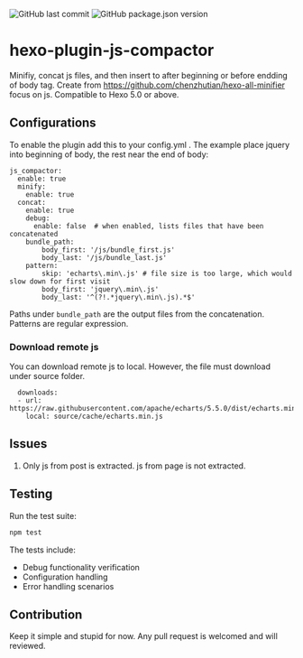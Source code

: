 ![GitHub last commit](https://img.shields.io/github/last-commit/neoalienson/hexo-plugin-js-compactor )
![GitHub package.json version](https://img.shields.io/github/package-json/v/neoalienson/hexo-plugin-js-compactor)
  
# hexo-plugin-js-compactor

Minifiy, concat js files,  and then insert to after beginning or before endding of body tag.
Create from https://github.com/chenzhutian/hexo-all-minifier focus on js. Compatible to Hexo 5.0 or above.

## Configurations

To enable the plugin add this to your config.yml . The example place jquery into beginning of body, the rest near the end of body:

```
js_compactor:
  enable: true
  minify:
    enable: true
  concat:
    enable: true
    debug:
      enable: false  # when enabled, lists files that have been concatenated
    bundle_path:
        body_first: '/js/bundle_first.js'
        body_last: '/js/bundle_last.js'
    pattern:
        skip: 'echarts\.min\.js' # file size is too large, which would slow down for first visit
        body_first: 'jquery\.min\.js'
        body_last: '^(?!.*jquery\.min\.js).*$'    
```

Paths under `bundle_path` are the output files from the concatenation. Patterns are regular expression.

### Download remote js

You can download remote js to local. However, the file must download under source folder.

```
  downloads:
  - url: https://raw.githubusercontent.com/apache/echarts/5.5.0/dist/echarts.min.js
    local: source/cache/echarts.min.js

```

## Issues

1. Only js from post is extracted. js from page is not extracted.

## Testing

Run the test suite:

```bash
npm test
```

The tests include:
- Debug functionality verification
- Configuration handling
- Error handling scenarios

## Contribution

Keep it simple and stupid for now. Any pull request is welcomed and will reviewed.